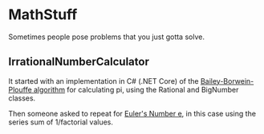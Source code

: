 # MathStuff
Sometimes people pose problems that you just gotta solve.

## IrrationalNumberCalculator
It started with an implementation in C# (.NET Core) of the [Bailey-Borwein-Plouffe algorithm](https://www.math.hmc.edu/funfacts/ffiles/20010.5.shtml) for calculating pi, using the Rational and BigNumber classes.

Then someone asked to repeat for [Euler's Number e](https://en.wikipedia.org/wiki/E_(mathematical_constant)), in this case using the series sum of 1/factorial values.
